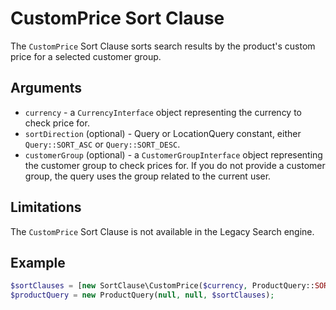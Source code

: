 # CustomPrice Sort Clause

The `CustomPrice` Sort Clause sorts search results by the product's custom price for a selected customer group.

## Arguments

- `currency` - a `CurrencyInterface` object representing the currency to check price for.
- `sortDirection` (optional) - Query or LocationQuery constant, either `Query::SORT_ASC` or `Query::SORT_DESC`.
- `customerGroup` (optional) - a `CustomerGroupInterface` object representing the customer group to check prices for.
If you do not provide a customer group, the query uses the group related to the current user.

## Limitations

The `CustomPrice` Sort Clause is not available in the Legacy Search engine.

## Example

``` php
$sortClauses = [new SortClause\CustomPrice($currency, ProductQuery::SORT_ASC, $customerGroup)];
$productQuery = new ProductQuery(null, null, $sortClauses);
```

